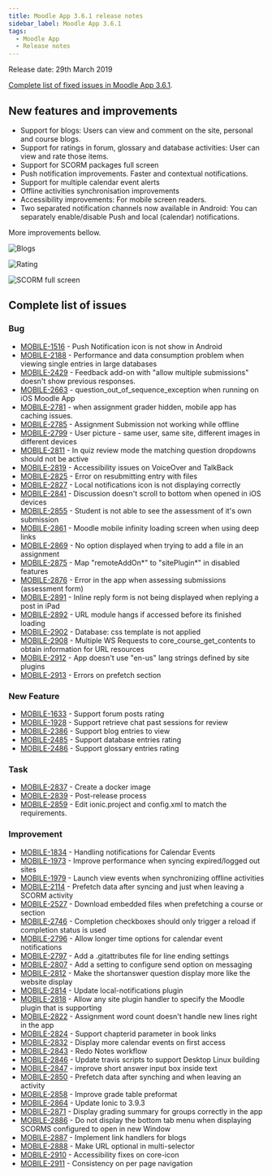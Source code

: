 ```yaml
---
title: Moodle App 3.6.1 release notes
sidebar_label: Moodle App 3.6.1
tags:
  - Moodle App
  - Release notes
---
```


Release date: 29th March 2019

[Complete list of fixed issues in Moodle App 3.6.1](https://moodle.atlassian.net/jira/secure/ReleaseNote.jspa?projectId=10070&version=16653).

## New features and improvements

- Support for blogs: Users can view and comment on the site, personal and course blogs.
- Support for ratings in forum, glossary and database activities: User can view and rate those items.
- Support for SCORM packages full screen
- Push notification improvements. Faster and contextual notifications.
- Support for multiple calendar event alerts
- Offline activities synchronisation improvements
- Accessibility improvements: For mobile screen readers.
- Two separated notification channels now available in Android: You can separately enable/disable Push and local (calendar) notifications.

More improvements bellow.

<div className="row"><div className="col" style={{maxWidth: 300}}>

![Blogs](./_files/mm36101.png)

</div><div className="col" style={{maxWidth: 300}}>

![Rating](./_files/mm36102.png)

</div><div className="col" style={{maxWidth: 300}}>

![SCORM full screen](./_files/mm36103.png)

</div></div>

## Complete list of issues

### Bug

- [MOBILE-1516](https://moodle.atlassian.net/browse/MOBILE-1516) - Push Notification icon is not show in Android
- [MOBILE-2188](https://moodle.atlassian.net/browse/MOBILE-2188) - Performance and data consumption problem when viewing single entries in large databases
- [MOBILE-2429](https://moodle.atlassian.net/browse/MOBILE-2429) - Feedback add-on with "allow multiple submissions" doesn't show previous responses.
- [MOBILE-2663](https://moodle.atlassian.net/browse/MOBILE-2663) - question_out_of_sequence_exception when running on iOS Moodle App
- [MOBILE-2781](https://moodle.atlassian.net/browse/MOBILE-2781) - when assignment grader hidden, mobile app has caching issues.
- [MOBILE-2785](https://moodle.atlassian.net/browse/MOBILE-2785) - Assignment Submission not working while offline
- [MOBILE-2799](https://moodle.atlassian.net/browse/MOBILE-2799) - User picture - same user, same site, different images in different devices
- [MOBILE-2811](https://moodle.atlassian.net/browse/MOBILE-2811) - In quiz review mode the matching question dropdowns should not be active
- [MOBILE-2819](https://moodle.atlassian.net/browse/MOBILE-2819) - Accessibility issues on VoiceOver and TalkBack
- [MOBILE-2825](https://moodle.atlassian.net/browse/MOBILE-2825) - Error on resubmitting entry with files
- [MOBILE-2827](https://moodle.atlassian.net/browse/MOBILE-2827) - Local notifications icon is not displaying correctly
- [MOBILE-2841](https://moodle.atlassian.net/browse/MOBILE-2841) - Discussion doesn't scroll to bottom when opened in iOS devices
- [MOBILE-2855](https://moodle.atlassian.net/browse/MOBILE-2855) - Student is not able to see the assessment of it's own submission
- [MOBILE-2861](https://moodle.atlassian.net/browse/MOBILE-2861) - Moodle mobile infinity loading screen when using deep links
- [MOBILE-2869](https://moodle.atlassian.net/browse/MOBILE-2869) - No option displayed when trying to add a file in an assignment
- [MOBILE-2875](https://moodle.atlassian.net/browse/MOBILE-2875) - Map "remoteAddOn*" to "sitePlugin*" in disabled features
- [MOBILE-2876](https://moodle.atlassian.net/browse/MOBILE-2876) - Error in the app when assessing submissions (assessment form)
- [MOBILE-2891](https://moodle.atlassian.net/browse/MOBILE-2891) - Inline reply form is not being displayed when replying a post in iPad
- [MOBILE-2892](https://moodle.atlassian.net/browse/MOBILE-2892) - URL module hangs if accessed before its finished loading
- [MOBILE-2902](https://moodle.atlassian.net/browse/MOBILE-2902) - Database: css template is not applied
- [MOBILE-2908](https://moodle.atlassian.net/browse/MOBILE-2908) - Multiple WS Requests to core_course_get_contents to obtain information for URL resources
- [MOBILE-2912](https://moodle.atlassian.net/browse/MOBILE-2912) - App doesn't use "en-us" lang strings defined by site plugins
- [MOBILE-2913](https://moodle.atlassian.net/browse/MOBILE-2913) - Errors on prefetch section

### New Feature

- [MOBILE-1633](https://moodle.atlassian.net/browse/MOBILE-1633) - Support forum posts rating
- [MOBILE-1928](https://moodle.atlassian.net/browse/MOBILE-1928) - Support retrieve chat past sessions for review
- [MOBILE-2386](https://moodle.atlassian.net/browse/MOBILE-2386) - Support blog entries to view
- [MOBILE-2485](https://moodle.atlassian.net/browse/MOBILE-2485) - Support database entries rating
- [MOBILE-2486](https://moodle.atlassian.net/browse/MOBILE-2486) - Support glossary entries rating

### Task

- [MOBILE-2837](https://moodle.atlassian.net/browse/MOBILE-2837) - Create a docker image
- [MOBILE-2839](https://moodle.atlassian.net/browse/MOBILE-2839) - Post-release process
- [MOBILE-2859](https://moodle.atlassian.net/browse/MOBILE-2859) - Edit ionic.project and config.xml to match the requirements.

### Improvement

<!-- cspell:disable -->

- [MOBILE-1834](https://moodle.atlassian.net/browse/MOBILE-1834) - Handling notifications for Calendar Events
- [MOBILE-1973](https://moodle.atlassian.net/browse/MOBILE-1973) - Improve performance when syncing expired/logged out sites
- [MOBILE-1979](https://moodle.atlassian.net/browse/MOBILE-1979) - Launch view events when synchronizing offline activities
- [MOBILE-2114](https://moodle.atlassian.net/browse/MOBILE-2114) - Prefetch data after syncing and just when leaving a SCORM activity
- [MOBILE-2527](https://moodle.atlassian.net/browse/MOBILE-2527) - Download embedded files when prefetching a course or section
- [MOBILE-2746](https://moodle.atlassian.net/browse/MOBILE-2746) - Completion checkboxes should only trigger a reload if completion status is used
- [MOBILE-2796](https://moodle.atlassian.net/browse/MOBILE-2796) - Allow longer time options for calendar event notifications
- [MOBILE-2797](https://moodle.atlassian.net/browse/MOBILE-2797) - Add a .gitattributes file for line ending settings
- [MOBILE-2807](https://moodle.atlassian.net/browse/MOBILE-2807) - Add a setting to configure send option on messaging
- [MOBILE-2812](https://moodle.atlassian.net/browse/MOBILE-2812) - Make the shortanswer question display more like the website display
- [MOBILE-2814](https://moodle.atlassian.net/browse/MOBILE-2814) - Update local-notifications plugin
- [MOBILE-2818](https://moodle.atlassian.net/browse/MOBILE-2818) - Allow any site plugin handler to specify the Moodle plugin that is supporting
- [MOBILE-2822](https://moodle.atlassian.net/browse/MOBILE-2822) - Assignment word count doesn't handle new lines right in the app
- [MOBILE-2824](https://moodle.atlassian.net/browse/MOBILE-2824) - Support chapterid parameter in book links
- [MOBILE-2832](https://moodle.atlassian.net/browse/MOBILE-2832) - Display more calendar events on first access
- [MOBILE-2843](https://moodle.atlassian.net/browse/MOBILE-2843) - Redo Notes workflow
- [MOBILE-2846](https://moodle.atlassian.net/browse/MOBILE-2846) - Update travis scripts to support Desktop Linux building
- [MOBILE-2847](https://moodle.atlassian.net/browse/MOBILE-2847) - improve short answer input box inside text
- [MOBILE-2850](https://moodle.atlassian.net/browse/MOBILE-2850) - Prefetch data after synching and when leaving an activity
- [MOBILE-2858](https://moodle.atlassian.net/browse/MOBILE-2858) - Improve grade table preformat
- [MOBILE-2864](https://moodle.atlassian.net/browse/MOBILE-2864) - Update Ionic to 3.9.3
- [MOBILE-2871](https://moodle.atlassian.net/browse/MOBILE-2871) - Display grading summary for groups correctly in the app
- [MOBILE-2886](https://moodle.atlassian.net/browse/MOBILE-2886) - Do not display the bottom tab menu when displaying SCORMS configured to open in new Window
- [MOBILE-2887](https://moodle.atlassian.net/browse/MOBILE-2887) - Implement link handlers for blogs
- [MOBILE-2888](https://moodle.atlassian.net/browse/MOBILE-2888) - Make URL optional in multi-selector
- [MOBILE-2910](https://moodle.atlassian.net/browse/MOBILE-2910) - Accessibility fixes on core-icon
- [MOBILE-2911](https://moodle.atlassian.net/browse/MOBILE-2911) - Consistency on per page navigation

<!-- cspell:enable -->

